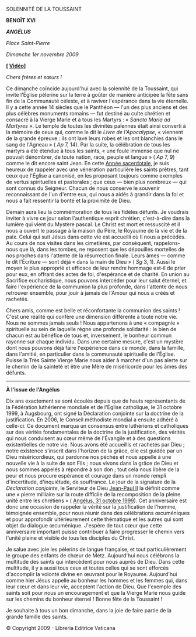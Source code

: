 SOLENNITÉ DE LA TOUSSAINT

**BENOÎT XVI**

***ANGÉLUS***

*Place Saint-Pierre*

*Dimanche 1er novembre 2009*

**[ [Vidéo](http://youtu.be/kvsykMO4Dwo)]**

*Chers frères et sœurs !*

Ce dimanche coïncide aujourd'hui avec la solennité de la Toussaint, qui invite l'Église pèlerine sur la terre à goûter de manière anticipée la fête sans fin de la Communauté céleste, et à raviver l'espérance dans la vie éternelle. Il y a cette année 14 siècles que le Panthéon ― l'un des plus anciens et des plus célèbres monuments romains ― fut destiné au culte chrétien et consacré à la Vierge Marie et à tous les Martyrs : « *Sancta Maria ad Martyres* ». Le temple de toutes les divinités païennes était ainsi converti à la mémoire de ceux qui, comme le dit le *Livre de l'Apocalypse*, « viennent de la grande épreuve : ils ont lavé leurs robes et les ont blanchies dans le sang de l'Agneau » ( *Ap* 7, 14). Par la suite, la célébration de tous les martyrs a été étendue à tous les saints, « une foule immense que nul ne pouvait dénombrer, de toute nation, race, peuple et langue » ( *Ap* 7, 9) comme le dit encore saint Jean. En cette [Année sacerdotale](http://www.vatican.va/special/anno_sac/index_fr.html), je suis heureux de rappeler avec une vénération particulière les saints prêtres, tant ceux que l'Église a canonisé, en les proposant toujours comme exemples de vertus spirituelles et pastorales ; que ceux ― bien plus nombreux ― qui sont connus du Seigneur. Chacun de nous conserve le souvenir reconnaissant de l'un d'entre eux, qui nous a aidés à grandir dans la foi et nous a fait ressentir la bonté et la proximité de Dieu.

Demain aura lieu la commémoration de tous les fidèles défunts. Je voudrais inviter à vivre ce jour selon l'authentique esprit chrétien, c'est-à-dire dans la lumière qui vient du Mystère pascal. Le Christ est mort et ressuscité et il nous a ouvert le passage à la maison du Père, le Royaume de la vie et de la paix. Celui qui suit Jésus dans cette vie est accueilli où Il nous a précédés. Au cours de nos visites dans les cimetières, par conséquent, rappelons-nous que là, dans les tombes, ne reposent que les dépouilles mortelles de nos proches dans l'attente de la résurrection finale. Leurs âmes ― comme le dit l'Écriture ― sont déjà « dans la main de Dieu » ( *Sg* 3, 1). Aussi le moyen le plus approprié et efficace de leur rendre hommage est-il de prier pour eux, en offrant des actes de foi, d'espérance et de charité. En union au Sacrifice eucharistique, nous pouvons intercéder pour leur salut éternel, et faire l'expérience de la communion la plus profonde, dans l'attente de nous retrouver ensemble, pour jouir à jamais de l'Amour qui nous a créés et rachetés.

Chers amis, comme est belle et réconfortante la communion des saints ! C'est une réalité qui confère une dimension différente à toute notre vie. Nous ne sommes jamais seuls ! Nous appartenons à une « compagnie » spirituelle au sein de laquelle règne une profonde solidarité : le bien de chacun est au bénéfice de tous et, inversement, le bonheur commun rayonne sur chaque individu. Dans une certaine mesure, c'est un mystère dont nous pouvons déjà faire l'expérience dans ce monde, dans la famille, dans l'amitié, en particulier dans la communauté spirituelle de l'Église. Puisse la Très Sainte Vierge Marie nous aider à marcher d'un pas alerte sur le chemin de la sainteté et être une Mère de miséricorde pour les âmes des défunts.

* * *

**À l'issue de l'Angélus**

Dix ans exactement se sont écoulés depuis que de hauts représentants de la Fédération luthérienne mondiale et de l'Église catholique, le 31 octobre 1999, à Augsbourg, ont signé la Déclaration conjointe sur la doctrine de la justification. En 2006, le Conseil méthodiste mondial a ensuite adhéré à celle-ci. Ce document marqua un consensus entre luthériens et catholiques sur des vérités fondamentales de la doctrine de la justification, des vérités qui nous conduisent au cœur même de l'Évangile et à des questions existentielles de notre vie. Nous avons été accueillis et rachetés par Dieu ; notre existence s'inscrit dans l'horizon de la grâce, elle est guidée par un Dieu miséricordieux, qui pardonne nos péchés et nous appelle à une nouvelle vie à la suite de son Fils ; nous vivons dans la grâce de Dieu et nous sommes appelés à répondre à son don ; tout cela nous libère de la peur et nous procure espérance et courage dans un monde rempli d'incertitude, d'inquiétude, de souffrance. Le jour de la signature de la *Déclaration conjointe*, le Serviteur de Dieu [Jean-Paul II](http://w2.vatican.va/content/john-paul-ii/fr.html) la définit comme une « pierre milliaire sur la route difficile de la recomposition de la pleine unité entre les chrétiens » ( [Angélus, 31 octobre 1999](http://w2.vatican.va/content/john-paul-ii/fr/angelus/1999/documents/hf_jp-ii_ang_19991031.html)). Cet anniversaire est donc une occasion de rappeler la vérité sur la justification de l'homme, témoignée ensemble, pour nous réunir dans des célébrations œcuméniques et pour approfondir ultérieurement cette thématique et les autres qui sont objet du dialogue œcuménique. J'espère de tout cœur que cette anniversaire important puisse contribuer à faire progresser le chemin vers l'unité pleine et visible de tous les disciples du Christ.

Je salue avec joie les pèlerins de langue française, et tout particulièrement le groupe des enfants de chœur de Metz. Aujourd'hui nous célébrons la multitude des saints qui intercèdent pour nous auprès de Dieu. Dans cette multitude, il y a aussi tous ceux et toutes celles qui se sont efforcés d'accomplir la volonté divine en œuvrant pour le Royaume. Aujourd'hui comme hier Jésus appelle au bonheur les hommes et les femmes qui, dans leur cœur et dans leur vie, acceptent l'action de Dieu. Que l'exemple des saints soit pour nous un encouragement et que la Vierge Marie nous guide sur les chemins du bonheur éternel ! Bonne fête de la Toussaint !

Je souhaite à tous un bon dimanche, dans la joie de faire partie de la grande famille des saints.

© Copyright 2009 - Libreria Editrice Vaticana